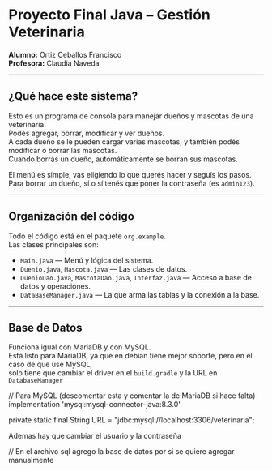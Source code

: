 # Proyecto Final Java – Gestión Veterinaria

**Alumno:** Ortiz Ceballos Francisco  
**Profesora:** Claudia Naveda

---

## ¿Qué hace este sistema?

Esto es un programa de consola para manejar dueños y mascotas de una veterinaria.  
Podés agregar, borrar, modificar y ver dueños.  
A cada dueño se le pueden cargar varias mascotas, y también podés modificar o borrar las mascotas.  
Cuando borrás un dueño, automáticamente se borran sus mascotas.

El menú es simple, vas eligiendo lo que querés hacer y seguís los pasos.  
Para borrar un dueño, sí o sí tenés que poner la contraseña (es `admin123`).

---

## Organización del código

Todo el código está en el paquete `org.example`.  
Las clases principales son:

- `Main.java` — Menú y lógica del sistema.
- `Duenio.java`, `Mascota.java` — Las clases de datos.
- `DuenioDao.java`, `MascotaDao.java`, `Interfaz.java` — Acceso a base de datos y operaciones.
- `DataBaseManager.java` — La que arma las tablas y la conexión a la base.

---

## Base de Datos

Funciona igual con MariaDB y con MySQL.  
Está listo para MariaDB, ya que en debian tiene mejor soporte, pero en el caso de que use MySQL,  
solo tiene que cambiar el driver en el `build.gradle` y la URL en `DatabaseManager`


// Para MySQL (descomentar esta y comentar la de MariaDB si hace falta)
implementation 'mysql:mysql-connector-java:8.3.0'

private static final String URL = "jdbc:mysql://localhost:3306/veterinaria";

Ademas hay que cambiar el usuario y la contraseña

// En el archivo sql agrego la base de datos por si se quiere agregar manualmente

